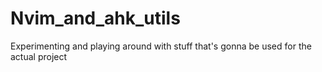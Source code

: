 # Nvim_and_ahk_utils
Experimenting and playing around with stuff that's gonna be used for the actual project
